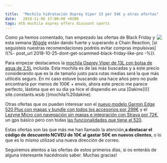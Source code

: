 ```yaml
---

title:  "Mochila hidratación Osprey Viper 13 por 54€ y otras ofertas"
date:   2018-11-06 17:00:00 +0200
tags: mtb mochila osprey offers discount sports
---
```


<a href='https://www.awin1.com/cread.php?awinmid=1857&awinaffid=364849&clickref=&p=http%3A%2F%2Fwww.wiggle.es%2Fmochila-de-hidratacion-osprey-viper-13%2F'><img style="float: right;" src="https://1.bp.blogspot.com/-PByhW7gdPLg/W-FztOdGdcI/AAAAAAAABF0/cwQkc71yZYMePt2iTaDNJfqrSaMPGElEgCLcBGAs/s200/Osprey%2BViper%2B13%2Boffer.jpg"></a>

Como ya hemos comentado, han empezado las ofertas de Black Friday y esta semana [Wiggle](https://www.awin1.com/cread.php?awinmid=1857&awinaffid=364849&clickref=&p=http%3A%2F%2Fwww.wiggle.es%2Fblack-friday%2F) están dando fuerte y superando a Chain Reaction, [si seguisteis nuestras recomendaciones podréis evitar compras impulsivas]({%- post_url 2018-10-25-dont-get-scammed-black-friday-like-pro -%}).

Para empezar destacamos la [mochila Osprey Viper de 13L con bolsa de agua de 2.5L](https://www.awin1.com/cread.php?awinmid=1857&awinaffid=364849&clickref=&p=http%3A%2F%2Fwww.wiggle.es%2Fmochila-de-hidratacion-osprey-viper-13%2F) incluida. Esta mochila es de las más buscadas y a este precio considerando que es la de tamaño justo para rutas medias será la que más utilicéis seguro. En mi caso estuve buscando una hace años pero no pude encontrarla por menos de 100€ + envío, ahora este precio me parece perfecto, lástima que en su día ya hice el dispendio en una [Dakine]({{ site.constants.wsib }}mochila%20dakine).

Otras ofertas que os pueden interesar son el [nuevo modelo Garmin Edge 520 Plus con mapas y bundle con todos los accesorios por 299€](https://www.awin1.com/cread.php?awinmid=1857&awinaffid=364849&clickref=&p=http%3A%2F%2Fwww.wiggle.es%2Fgarmin-edge-520-plus-performance-bundle%2F) y el [Lezyne Micro con navegación sin mapas e integración con Strava por 72€](https://www.awin1.com/cread.php?awinmid=1857&awinaffid=364849&clickref=&p=http%3A%2F%2Fwww.wiggle.es%2Fciclocomputador-gps-lezyne-micro-con-mapas%2F), un gps básico pero con todas [las funcionalidades que tiene el 520](/garmin-edge-500-vs-edge-510-review-why-should-stay-with-edge-500.html).

Estas ofertas son las que más me han llamado la atención,**a destacar el código de descuento NCVEU de 10€ al gastar 50€ en nuevos clientes**, o lo que es lo mismo utilizad una nueva dirección de correo.

Seguiremos atentos a las ofertas de estos primeros días, si os enteráis de alguna interesante hacédnoslo saber. Muchas gracias!

